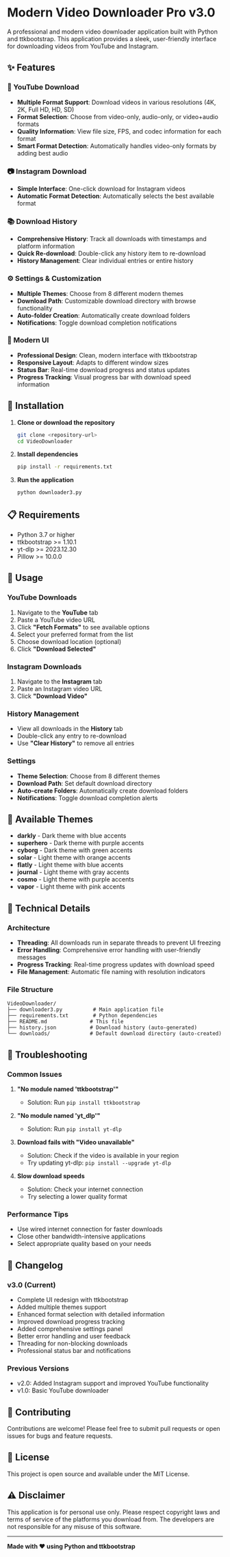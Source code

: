 # Modern Video Downloader Pro v3.0

A professional and modern video downloader application built with Python and ttkbootstrap. This application provides a sleek, user-friendly interface for downloading videos from YouTube and Instagram.

## ✨ Features

### 🎥 YouTube Download
- **Multiple Format Support**: Download videos in various resolutions (4K, 2K, Full HD, HD, SD)
- **Format Selection**: Choose from video-only, audio-only, or video+audio formats
- **Quality Information**: View file size, FPS, and codec information for each format
- **Smart Format Detection**: Automatically handles video-only formats by adding best audio

### 📷 Instagram Download
- **Simple Interface**: One-click download for Instagram videos
- **Automatic Format Detection**: Automatically selects the best available format

### 📚 Download History
- **Comprehensive History**: Track all downloads with timestamps and platform information
- **Quick Re-download**: Double-click any history item to re-download
- **History Management**: Clear individual entries or entire history

### ⚙️ Settings & Customization
- **Multiple Themes**: Choose from 8 different modern themes
- **Download Path**: Customizable download directory with browse functionality
- **Auto-folder Creation**: Automatically create download folders
- **Notifications**: Toggle download completion notifications

### 🎨 Modern UI
- **Professional Design**: Clean, modern interface with ttkbootstrap
- **Responsive Layout**: Adapts to different window sizes
- **Status Bar**: Real-time download progress and status updates
- **Progress Tracking**: Visual progress bar with download speed information

## 🚀 Installation

1. **Clone or download the repository**
   ```bash
   git clone <repository-url>
   cd VideoDownloader
   ```

2. **Install dependencies**
   ```bash
   pip install -r requirements.txt
   ```

3. **Run the application**
   ```bash
   python downloader3.py
   ```

## 📋 Requirements

- Python 3.7 or higher
- ttkbootstrap >= 1.10.1
- yt-dlp >= 2023.12.30
- Pillow >= 10.0.0

## 🎯 Usage

### YouTube Downloads
1. Navigate to the **YouTube** tab
2. Paste a YouTube video URL
3. Click **"Fetch Formats"** to see available options
4. Select your preferred format from the list
5. Choose download location (optional)
6. Click **"Download Selected"**

### Instagram Downloads
1. Navigate to the **Instagram** tab
2. Paste an Instagram video URL
3. Click **"Download Video"**

### History Management
- View all downloads in the **History** tab
- Double-click any entry to re-download
- Use **"Clear History"** to remove all entries

### Settings
- **Theme Selection**: Choose from 8 different themes
- **Download Path**: Set default download directory
- **Auto-create Folders**: Automatically create download folders
- **Notifications**: Toggle download completion alerts

## 🎨 Available Themes

- **darkly** - Dark theme with blue accents
- **superhero** - Dark theme with purple accents
- **cyborg** - Dark theme with green accents
- **solar** - Light theme with orange accents
- **flatly** - Light theme with blue accents
- **journal** - Light theme with gray accents
- **cosmo** - Light theme with purple accents
- **vapor** - Light theme with pink accents

## 🔧 Technical Details

### Architecture
- **Threading**: All downloads run in separate threads to prevent UI freezing
- **Error Handling**: Comprehensive error handling with user-friendly messages
- **Progress Tracking**: Real-time progress updates with download speed
- **File Management**: Automatic file naming with resolution indicators

### File Structure
```
VideoDownloader/
├── downloader3.py          # Main application file
├── requirements.txt        # Python dependencies
├── README.md              # This file
├── history.json           # Download history (auto-generated)
└── downloads/             # Default download directory (auto-created)
```

## 🐛 Troubleshooting

### Common Issues

1. **"No module named 'ttkbootstrap'"**
   - Solution: Run `pip install ttkbootstrap`

2. **"No module named 'yt_dlp'"**
   - Solution: Run `pip install yt-dlp`

3. **Download fails with "Video unavailable"**
   - Solution: Check if the video is available in your region
   - Try updating yt-dlp: `pip install --upgrade yt-dlp`

4. **Slow download speeds**
   - Solution: Check your internet connection
   - Try selecting a lower quality format

### Performance Tips

- Use wired internet connection for faster downloads
- Close other bandwidth-intensive applications
- Select appropriate quality based on your needs

## 📝 Changelog

### v3.0 (Current)
- Complete UI redesign with ttkbootstrap
- Added multiple themes support
- Enhanced format selection with detailed information
- Improved download progress tracking
- Added comprehensive settings panel
- Better error handling and user feedback
- Threading for non-blocking downloads
- Professional status bar and notifications

### Previous Versions
- v2.0: Added Instagram support and improved YouTube functionality
- v1.0: Basic YouTube downloader

## 🤝 Contributing

Contributions are welcome! Please feel free to submit pull requests or open issues for bugs and feature requests.

## 📄 License

This project is open source and available under the MIT License.

## ⚠️ Disclaimer

This application is for personal use only. Please respect copyright laws and terms of service of the platforms you download from. The developers are not responsible for any misuse of this software.

---

**Made with ❤️ using Python and ttkbootstrap**
